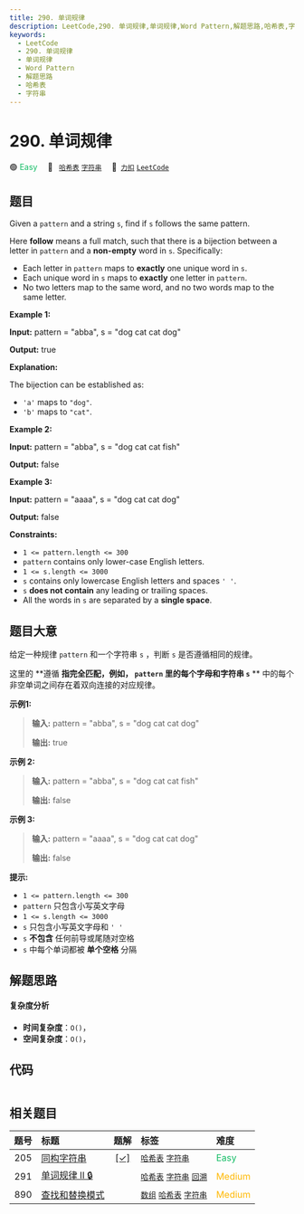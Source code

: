 ```yaml
---
title: 290. 单词规律
description: LeetCode,290. 单词规律,单词规律,Word Pattern,解题思路,哈希表,字符串
keywords:
  - LeetCode
  - 290. 单词规律
  - 单词规律
  - Word Pattern
  - 解题思路
  - 哈希表
  - 字符串
---
```


# 290. 单词规律

🟢 <font color=#15bd66>Easy</font>&emsp; 🔖&ensp; [`哈希表`](/tag/hash-table.md) [`字符串`](/tag/string.md)&emsp; 🔗&ensp;[`力扣`](https://leetcode.cn/problems/word-pattern) [`LeetCode`](https://leetcode.com/problems/word-pattern)

## 题目

Given a `pattern` and a string `s`, find if `s` follows the same pattern.

Here **follow** means a full match, such that there is a bijection between a
letter in `pattern` and a **non-empty** word in `s`. Specifically:

  * Each letter in `pattern` maps to **exactly** one unique word in `s`.
  * Each unique word in `s` maps to **exactly** one letter in `pattern`.
  * No two letters map to the same word, and no two words map to the same letter.



**Example 1:**

**Input:** pattern = "abba", s = "dog cat cat dog"

**Output:** true

**Explanation:**

The bijection can be established as:

  * `'a'` maps to `"dog"`.
  * `'b'` maps to `"cat"`.

**Example 2:**

**Input:** pattern = "abba", s = "dog cat cat fish"

**Output:** false

**Example 3:**

**Input:** pattern = "aaaa", s = "dog cat cat dog"

**Output:** false



**Constraints:**

  * `1 <= pattern.length <= 300`
  * `pattern` contains only lower-case English letters.
  * `1 <= s.length <= 3000`
  * `s` contains only lowercase English letters and spaces `' '`.
  * `s` **does not contain** any leading or trailing spaces.
  * All the words in `s` are separated by a **single space**.


## 题目大意

给定一种规律 `pattern` 和一个字符串 `s` ，判断 `s` 是否遵循相同的规律。

这里的 **遵循  **指完全匹配，例如， `pattern` 里的每个字母和字符串 `s`** ** 中的每个非空单词之间存在着双向连接的对应规律。



**示例1:**

> 
> 
> 
> 
> 
> **输入:** pattern = "abba", s = "dog cat cat dog"
> 
> **输出:** true

**示例 2:**

> 
> 
> 
> 
> 
> **输入:** pattern = "abba", s = "dog cat cat fish"
> 
> **输出:** false

**示例 3:**

> 
> 
> 
> 
> 
> **输入:** pattern = "aaaa", s = "dog cat cat dog"
> 
> **输出:** false



**提示:**

  * `1 <= pattern.length <= 300`
  * `pattern` 只包含小写英文字母
  * `1 <= s.length <= 3000`
  * `s` 只包含小写英文字母和 `' '`
  * `s` **不包含** 任何前导或尾随对空格
  * `s` 中每个单词都被 **单个空格** 分隔


## 解题思路

#### 复杂度分析

- **时间复杂度**：`O()`，
- **空间复杂度**：`O()`，

## 代码

```javascript

```

## 相关题目

<!-- prettier-ignore -->
| 题号 | 标题 | 题解 | 标签 | 难度 |
| :------: | :------ | :------: | :------ | :------ |
| 205 | [同构字符串](https://leetcode.com/problems/isomorphic-strings) | [[✓]](/problem/0205.md) |  [`哈希表`](/tag/hash-table.md) [`字符串`](/tag/string.md) | <font color=#15bd66>Easy</font> |
| 291 | [单词规律 II 🔒](https://leetcode.com/problems/word-pattern-ii) |  |  [`哈希表`](/tag/hash-table.md) [`字符串`](/tag/string.md) [`回溯`](/tag/backtracking.md) | <font color=#ffb800>Medium</font> |
| 890 | [查找和替换模式](https://leetcode.com/problems/find-and-replace-pattern) |  |  [`数组`](/tag/array.md) [`哈希表`](/tag/hash-table.md) [`字符串`](/tag/string.md) | <font color=#ffb800>Medium</font> |